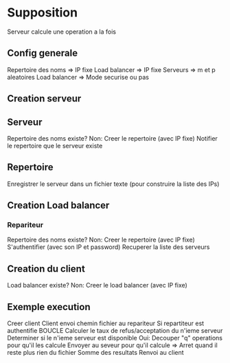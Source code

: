 # Supposition

Serveur calcule une operation a la fois

## Config generale

Repertoire des noms => IP fixe
Load balancer => IP fixe
Serveurs => m et p aleatoires
Load balancer => Mode securise ou pas

## Creation serveur

## Serveur

Repertoire des noms existe?
Non:
    Creer le repertoire (avec IP fixe)
Notifier le repertoire que le serveur existe

## Repertoire

Enregistrer le serveur dans un fichier texte (pour construire la liste des IPs)

## Creation Load balancer

### Repariteur

Repertoire des noms existe?
Non:
    Creer le repertoire (avec IP fixe)
S'authentifier (avec son IP et password)
Recuperer la liste des serveurs

## Creation du client

Load balancer existe?
Non:
    Creer le load balancer (avec IP fixe)

## Exemple execution

Creer client
Client envoi chemin fichier au repariteur
Si repartiteur est authentifie
    BOUCLE
        Calculer le taux de refus/acceptation du n'ieme serveur
        Determiner si le n'ieme serveur est disponible
        Oui:
            Decouper "q" operations pour qu'il les calcule
            Envoyer au seveur pour qu'il calcule
    => Arret quand il reste plus rien du fichier
    Somme des resultats
    Renvoi au client
